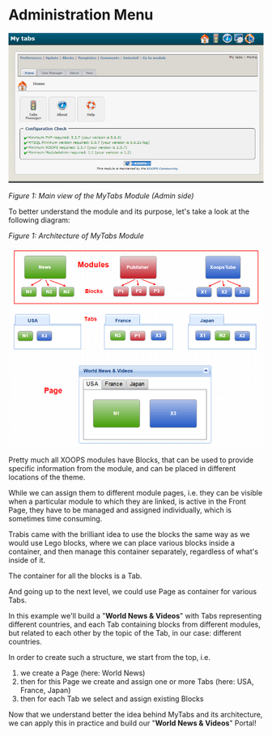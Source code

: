 # Administration Menu

![image001.png](.gitbook/assets/image001.png)

_Figure 1: Main view of the MyTabs Module \(Admin side\)_

To better understand the module and its purpose, let's take a look at the following diagram:

  
_Figure 1: Architecture of MyTabs Module_

![concept.png](.gitbook/assets/concept.png)

Pretty much all XOOPS modules have Blocks, that can be used to provide specific information from the module, and can be placed in different locations of the theme.

While we can assign them to different module pages, i.e. they can be visible when a particular module to which they are linked, is active in the Front Page, they have to be managed and assigned individually, which is sometimes time consuming.

Trabis came with the brilliant idea to use the blocks the same way as we would use Lego blocks, where we can place various blocks inside a container, and then manage this container separately, regardless of what's inside of it.

The container for all the blocks is a Tab.

And going up to the next level, we could use Page as container for various Tabs.

In this example we'll build a "**World News & Videos**" with Tabs representing different countries, and each Tab containing blocks from different modules, but related to each other by the topic of the Tab, in our case: different countries.

In order to create such a structure, we start from the top, i.e.

1. we create a Page \(here: World News\) 
2. then for this Page we create and assign one or more Tabs \(here: USA, France, Japan\)
3. then for each Tab we select and assign existing Blocks

Now that we understand better the idea behind MyTabs and its architecture, we can apply this in practice and build our "**World News & Videos**" Portal!

